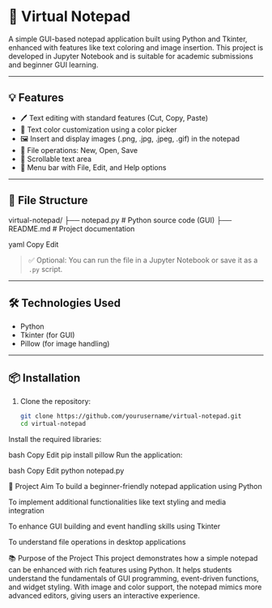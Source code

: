 # 📝 Virtual Notepad

A simple GUI-based notepad application built using Python and Tkinter, enhanced with features like text coloring and image insertion. This project is developed in Jupyter Notebook and is suitable for academic submissions and beginner GUI learning.

---

## 💡 Features

- 🖊️ Text editing with standard features (Cut, Copy, Paste)
- 🎨 Text color customization using a color picker
- 🖼️ Insert and display images (.png, .jpg, .jpeg, .gif) in the notepad
- 💾 File operations: New, Open, Save
- 🔘 Scrollable text area
- 📎 Menu bar with File, Edit, and Help options

---

## 📁 File Structure

virtual-notepad/ ├── notepad.py # Python source code (GUI) ├── README.md # Project documentation

yaml
Copy
Edit


> ✅ Optional: You can run the file in a Jupyter Notebook or save it as a `.py` script.

---

## 🛠️ Technologies Used

- Python
- Tkinter (for GUI)
- Pillow (for image handling)

---

## 📦 Installation

1. Clone the repository:
   ```bash
   git clone https://github.com/yourusername/virtual-notepad.git
   cd virtual-notepad


Install the required libraries:

bash
Copy
Edit
pip install pillow
Run the application:

bash
Copy
Edit
python notepad.py


🎯 Project Aim
To build a beginner-friendly notepad application using Python

To implement additional functionalities like text styling and media integration

To enhance GUI building and event handling skills using Tkinter

To understand file operations in desktop applications



📚 Purpose of the Project
This project demonstrates how a simple notepad can be enhanced with rich features using Python. It helps students understand the fundamentals of GUI programming, event-driven functions, and widget styling. With image and color support, the notepad mimics more advanced editors, giving users an interactive experience.




